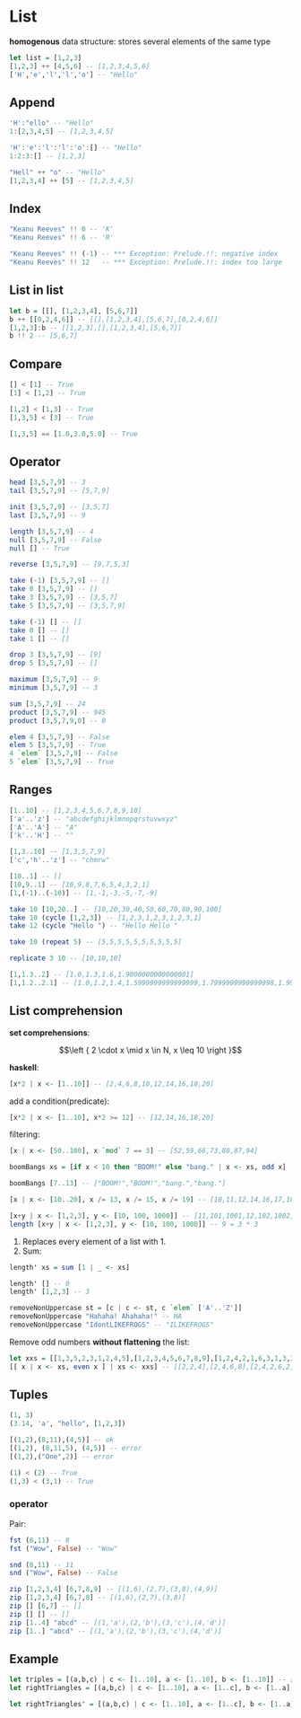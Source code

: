 # List

**homogenous** data structure: stores several elements of the same type

```hs
let list = [1,2,3]
[1,2,3] ++ [4,5,6] -- [1,2,3,4,5,6]
['H','e','l','l','o'] -- "Hello"
```

## Append

```hs
'H':"ello" -- "Hello"
1:[2,3,4,5] -- [1,2,3,4,5]
```

```hs
'H':'e':'l':'l':'o':[] -- "Hello"
1:2:3:[] -- [1,2,3]
```

```hs
"Hell" ++ "o" -- "Hello"
[1,2,3,4] ++ [5] -- [1,2,3,4,5]
```

## Index

```hs
"Keanu Reeves" !! 0 -- 'K'
"Keanu Reeves" !! 6 -- 'R'
```

```hs
"Keanu Reeves" !! (-1) -- *** Exception: Prelude.!!: negative index
"Keanu Reeves" !! 12   -- *** Exception: Prelude.!!: index too large
```

## List in list

```hs
let b = [[], [1,2,3,4], [5,6,7]]
b ++ [[0,2,4,6]] -- [[],[1,2,3,4],[5,6,7],[0,2,4,6]]
[1,2,3]:b -- [[1,2,3],[],[1,2,3,4],[5,6,7]]
b !! 2 -- [5,6,7]
```

## Compare

```hs
[] < [1] -- True
[1] < [1,2] -- True

[1,2] < [1,3] -- True
[1,3,5] < [3] -- True

[1,3,5] == [1.0,3.0,5.0] -- True
```

## Operator

```hs
head [3,5,7,9] -- 3
tail [3,5,7,9] -- [5,7,9]
```

```hs
init [3,5,7,9] -- [3,5,7]
last [3,5,7,9] -- 9
```

```hs
length [3,5,7,9] -- 4
null [3,5,7,9] -- False
null [] -- True
```

```hs
reverse [3,5,7,9] -- [9,7,5,3]

take (-1) [3,5,7,9] -- []
take 0 [3,5,7,9] -- []
take 3 [3,5,7,9] -- [3,5,7]
take 5 [3,5,7,9] -- [3,5,7,9]

take (-1) [] -- []
take 0 [] -- []
take 1 [] -- []

drop 3 [3,5,7,9] -- [9]
drop 5 [3,5,7,9] -- []

maximum [3,5,7,9] -- 9
minimum [3,5,7,9] -- 3

sum [3,5,7,9] -- 24
product [3,5,7,9] -- 945
product [3,5,7,9,0] -- 0

elem 4 [3,5,7,9] -- False
elem 5 [3,5,7,9] -- True
4 `elem` [3,5,7,9] -- False
5 `elem` [3,5,7,9] -- True
```

## Ranges

```hs
[1..10] -- [1,2,3,4,5,6,7,8,9,10]
['a'..'z'] -- "abcdefghijklmnopqrstuvwxyz"
['A'..'A'] -- "A"
['k'..'H'] -- ""

[1,3..10] -- [1,3,5,7,9]
['c','h'..'z'] -- "chmrw"

[10..1] -- []
[10,9..1] -- [10,9,8,7,6,5,4,3,2,1]
[1,(-1)..(-10)] -- [1,-1,-3,-5,-7,-9]
```

```hs
take 10 [10,20..] -- [10,20,30,40,50,60,70,80,90,100]
take 10 (cycle [1,2,3]) -- [1,2,3,1,2,3,1,2,3,1]
take 12 (cycle "Hello ") -- "Hello Hello "

take 10 (repeat 5) -- [5,5,5,5,5,5,5,5,5,5]

replicate 3 10 -- [10,10,10]
```

```hs
[1,1.3..2] -- [1.0,1.3,1.6,1.9000000000000001]
[1,1.2..2.1] -- [1.0,1.2,1.4,1.5999999999999999,1.7999999999999998,1.9999999999999998,2.1999999999999997]
```

## List comprehension

**set comprehensions**:

```math
\left { 2 \cdot x \mid x \in N, x \leq 10 \right }
```

**haskell**:

```hs
[x*2 | x <- [1..10]] -- [2,4,6,8,10,12,14,16,18,20]
```

add a condition(predicate):

```hs
[x*2 | x <- [1..10], x*2 >= 12] -- [12,14,16,18,20]
```

filtering:

```hs
[x | x <- [50..100], x `mod` 7 == 3] -- [52,59,66,73,80,87,94]
```

```hs
boomBangs xs = [if x < 10 then "BOOM!" else "bang." | x <- xs, odd x]

boomBangs [7..13] -- ["BOOM!","BOOM!","bang.","bang."]
```

```hs
[x | x <- [10..20], x /= 13, x /= 15, x /= 19] -- [10,11,12,14,16,17,18,20]
```

```hs
[x+y | x <- [1,2,3], y <- [10, 100, 1000]] -- [11,101,1001,12,102,1002,13,103,1003]
length [x+y | x <- [1,2,3], y <- [10, 100, 1000]] -- 9 = 3 * 3
```

1. Replaces every element of a list with 1.
2. Sum:

```hs
length' xs = sum [1 | _ <- xs]

length' [] -- 0
length' [1,2,3] -- 3
```

```hs
removeNonUppercase st = [c | c <- st, c `elem` ['A'..'Z']]
removeNonUppercase "Hahaha! Ahahaha!" -- HA
removeNonUppercase "IdontLIKEFROGS" -- "ILIKEFROGS"
```

Remove odd numbers **without flattening** the list:

```hs
let xxs = [[1,3,5,2,3,1,2,4,5],[1,2,3,4,5,6,7,8,9],[1,2,4,2,1,6,3,1,3,2,3,6]]
[[ x | x <- xs, even x ] | xs <- xxs] -- [[2,2,4],[2,4,6,8],[2,4,2,6,2,6]]
```

## Tuples

```hs
(1, 3)
(3.14, 'a', "hello", [1,2,3])
```

```hs
[(1,2),(8,11),(4,5)] -- ok
[(1,2), (8,11,5), (4,5)] -- error
[(1,2),("One",2)] -- error
```

```hs
(1) < (2) -- True
(1,3) < (3,1) -- True
```

### operator

Pair:

```hs
fst (8,11) -- 8
fst ("Wow", False) -- "Wow"

snd (8,11) -- 11
snd ("Wow", False) -- False
```

```hs
zip [1,2,3,4] [6,7,8,9] -- [(1,6),(2,7),(3,8),(4,9)]
zip [1,2,3,4] [6,7,8] -- [(1,6),(2,7),(3,8)]
zip [] [6,7] -- []
zip [] [] -- []
zip [1..4] "abcd" -- [(1,'a'),(2,'b'),(3,'c'),(4,'d')]
zip [1..] "abcd" -- [(1,'a'),(2,'b'),(3,'c'),(4,'d')]
```

## Example

```hs
let triples = [(a,b,c) | c <- [1..10], a <- [1..10], b <- [1..10]] -- [(1,1,1), (1,2,1), ..., (10, 10, 10)]
let rightTriangles = [(a,b,c) | c <- [1..10], a <- [1..c], b <- [1..a], a^2 + b^2 == c^2 ] -- [(4,3,5),(8,6,10)]
```

```hs
let rightTriangles' = [(a,b,c) | c <- [1..10], a <- [1..c], b <- [1..a], a^2 + b^2 == c^2, a+b+c == 24] -- [(8,6,10)]
```
